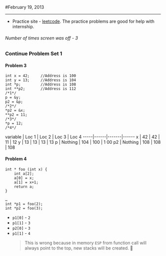#February 19, 2013
***
-	Practice site - [leetcode](www.leetcode.com). The practice problems are good for help with internship.
###### 	Number of times screen was off - 3

### Continue Problem Set 1
#### Problem 3
```
int x = 42;		//Address is 100
int y = 13;		//Address is 104
int *p;			//Address is 108
int **p2;		//Address is 112
/*1*/
p = &y;
p2 = &p;
/*2*/
*p2 = &x;
**p2 = 11;
/*3*/
*p = 12;
/*4*/
```

variable	| Loc 1 | Loc 2 | Loc 3 |	Loc 4
-----|------|-------|------
x	|	42	|	42	| 	11	|	12
y	|	13	|	13	|	13	|	13
p	|	Nothing	|	104	|	100	|	1 00
p2	|	Nothing	|	108	|	108	|	108

#### Problem 4
```
int * foo (int x) {
	int a[2];
	a[0] = x;
	a[1] = x+1;
	return a;
}

…
int *p1 = foo(2);
int *p2 = foo(3);
```
-	`p1[0]` - `2`
-	`p1[1]` - `3`
-	`p2[0]` - `3`
-	`p1[1]` - `4`
	>	This is wrong because in memory `ESP` from function call will always point to the top, new stacks will be created. 